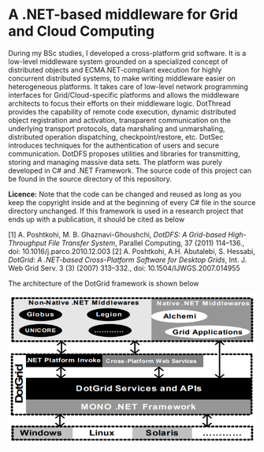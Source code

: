 # A .NET-based middleware for Grid and Cloud Computing

During my BSc studies, I developed a cross-platform grid software. It is a low-level middleware system grounded on a specialized concept of distributed objects and  ECMA.NET-compliant execution for highly concurrent distributed systems, to make writing middleware easier on heterogeneous platforms. It takes care of low-level network programming interfaces for Grid/Cloud-specific platforms and allows the middleware architects to focus their efforts on their middleware logic. DotThread provides the capability of remote code execution, dynamic distributed object registration and activation, transparent communication on the underlying transport protocols, data marshaling and unmarshaling, distributed operation dispatching, checkpoint/restore, etc. DotSec introduces techniques for the authentication of users and secure communication. DotDFS proposes utilities and libraries for transmitting, storing and managing massive data sets. The platform was purely developed in C# and .NET Framework. The source code of this project can be found in the source directory of this repository.

**Licence:** Note that the code can be changed and reused as long as you keep the copyright inside and at the beginning of every C# file in the source directory unchanged. If this framework is used in a research project that ends up with a publication, it should be cited as below

[1] A. Poshtkohi, M. B. Ghaznavi-Ghoushchi, _DotDFS: A Grid-based High-Throughput File Transfer System_, Parallel Computing, 37 (2011) 114–136., doi: 10.1016/j.parco.2010.12.003
[2] A. Poshtkohi, A.H. Abutalebi, S. Hessabi, _DotGrid: A .NET-based Cross-Platform Software for Desktop Grids_, Int. J. Web Grid Serv. 3 (3) (2007) 313–332., doi: 10.1504/IJWGS.2007.014955

The architecture of the DotGrid framework is shown below

![DotGrid architecture](/assets/images/architecture.png)

